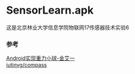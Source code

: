 # SensorLearn.apk
这是北京林业大学信息学院物联网17传感器技术实验6
### 参考
[Android实现重力小球-金艾一](https://blog.csdn.net/hrwy2920566283/article/details/80152786)  
[iutinvg/compass](https://github.com/iutinvg/compass)  